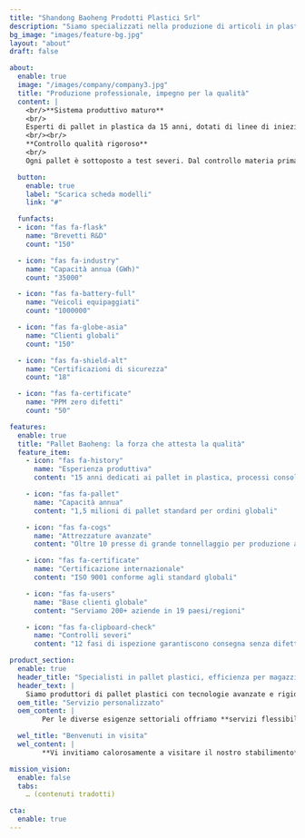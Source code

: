 ```yaml
---
title: "Shandong Baoheng Prodotti Plastici Srl"
description: "Siamo specializzati nella produzione di articoli in plastica per i settori dello stoccaggio, della logistica, della trasformazione alimentare e dell’industria chimica. I nostri prodotti, noti per l’affidabile qualità, vengono esportati in tutto il mondo."
bg_image: "images/feature-bg.jpg"
layout: "about"
draft: false

about:
  enable: true
  image: "/images/company/company3.jpg"
  title: "Produzione professionale, impegno per la qualità"
  content: |
    <br/>**Sistema produttivo maturo**
    <br/>
    Esperti di pallet in plastica da 15 anni, dotati di linee di iniezione automatizzate e officine moderne. La produzione su larga scala e la gestione snella garantiscono uniformità. Capacità annua: 1,58 milioni di pallet per soddisfare i clienti di tutto il mondo.
    <br/><br/>
    **Controllo qualità rigoroso**
    <br/>
    Ogni pallet è sottoposto a test severi. Dal controllo materia prima al test di carico, apparecchiature internazionali verificano resistenza agli urti, corrosione e precisione dimensionale, assicurando operazioni logistiche affidabili.

  button:
    enable: true
    label: "Scarica scheda modelli"
    link: "#"

  funfacts:
  - icon: "fas fa-flask"
    name: "Brevetti R&D"
    count: "150"

  - icon: "fas fa-industry"
    name: "Capacità annua (GWh)"
    count: "35000"

  - icon: "fas fa-battery-full"
    name: "Veicoli equipaggiati"
    count: "1000000"

  - icon: "fas fa-globe-asia"
    name: "Clienti globali"
    count: "150"

  - icon: "fas fa-shield-alt"
    name: "Certificazioni di sicurezza"
    count: "18"

  - icon: "fas fa-certificate"
    name: "PPM zero difetti"
    count: "50"

features:
  enable: true
  title: "Pallet Baoheng: la forza che attesta la qualità"
  feature_item:
    - icon: "fas fa-history"
      name: "Esperienza produttiva"
      content: "15 anni dedicati ai pallet in plastica, processi consolidati"

    - icon: "fas fa-pallet"
      name: "Capacità annua"
      content: "1,5 milioni di pallet standard per ordini globali"

    - icon: "fas fa-cogs"
      name: "Attrezzature avanzate"
      content: "Oltre 10 presse di grande tonnellaggio per produzione automatizzata"

    - icon: "fas fa-certificate"
      name: "Certificazione internazionale"
      content: "ISO 9001 conforme agli standard globali"

    - icon: "fas fa-users"
      name: "Base clienti globale"
      content: "Serviamo 200+ aziende in 19 paesi/regioni"

    - icon: "fas fa-clipboard-check"
      name: "Controlli severi"
      content: "12 fasi di ispezione garantiscono consegna senza difetti"

product_section:
  enable: true
  header_title: "Specialisti in pallet plastici, efficienza per magazzino e logistica"
  header_text: |
    Siamo produttori di pallet plastici con tecnologie avanzate e rigido controllo qualità, offrendo soluzioni conformi agli standard internazionali.
  oem_title: "Servizio personalizzato"
  oem_content: |
        Per le diverse esigenze settoriali offriamo **servizi flessibili su misura**, realizzando il pallet ideale per voi.

  wel_title: "Benvenuti in visita"
  wel_content: |
        **Vi invitiamo calorosamente a visitare il nostro stabilimento** e a scoprire da vicino processi, competenze e gestione qualità.

mission_vision:
  enable: false
  tabs:
    … (contenuti tradotti)

cta:
  enable: true
---
```

